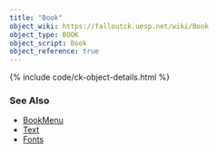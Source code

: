 ```yaml
---
title: "Book"
object_wiki: https://falloutck.uesp.net/wiki/Book
object_type: BOOK
object_script: Book
object_reference: true
---
```


{% include code/ck-object-details.html %}

### See Also
- [BookMenu](/wiki/fo4/interface/reference/menus/book)
- [Text](/wiki/fo4/creation-kit/text)
- [Fonts](/wiki/fo4/interface/reference/assets/Fonts)
